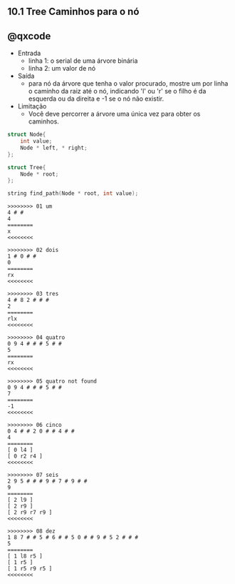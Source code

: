 ## 10.1 Tree Caminhos para o nó
## @qxcode

- Entrada
    - linha 1: o serial de uma árvore binária
    - linha 2: um valor de nó
- Saída
    - para nó da árvore que tenha o valor procurado, mostre um por linha o caminho da raiz até o nó, indicando 'l' ou 'r' se o filho é da esquerda ou da direita e -1 se o nó não existir.
- Limitação
    - Você deve percorrer a árvore uma única vez para obter os caminhos.

```cpp
struct Node{
    int value;
    Node * left, * right;
};

struct Tree{
    Node * root;
};

string find_path(Node * root, int value);
```
```
>>>>>>>> 01 um
4 # #
4
========
x
<<<<<<<<

>>>>>>>> 02 dois
1 # 0 # # 
0
========
rx
<<<<<<<<

>>>>>>>> 03 tres
4 # 8 2 # # # 
2
========
rlx
<<<<<<<<

>>>>>>>> 04 quatro
0 9 4 # # # 5 # # 
5
========
rx
<<<<<<<<

>>>>>>>> 05 quatro not found
0 9 4 # # # 5 # # 
7
========
-1
<<<<<<<<

>>>>>>>> 06 cinco
0 4 # # 2 0 # # 4 # # 
4
========
[ 0 l4 ]
[ 0 r2 r4 ]
<<<<<<<<

>>>>>>>> 07 seis
2 9 5 # # # 9 # 7 # 9 # # 
9
========
[ 2 l9 ]
[ 2 r9 ]
[ 2 r9 r7 r9 ]
<<<<<<<<

>>>>>>>> 08 dez
1 8 7 # # 5 # 6 # # 5 0 # # 9 # 5 2 # # # 
5
========
[ 1 l8 r5 ]
[ 1 r5 ]
[ 1 r5 r9 r5 ]
<<<<<<<<

```
